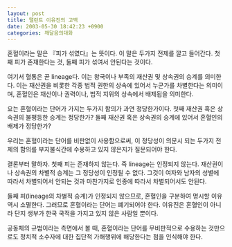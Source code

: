 ```yaml
---
layout: post
title: 탤런트 이유진의 고백
date: 2003-05-30 18:42:23 +0900
categories: 깨달음의대화
---
```

혼혈이라는 말은 『피가 섞였다』는 뜻이다. 이 말은 두가지 전제를 깔고 들어간다. 첫째 피가 존재한다는 것, 둘째 피가 섞여서 안된다는 것이다.
  

  
여기서 혈통은 곧 lineage다. 이는 왕국이나 부족의 재산권 및 상속권의 승계를 의미한다. 이는 재산권을 비롯한 각종 법적 권한의 상속에 있어서 누군가를 차별한다는 의미이며, 혼혈인은 재산이나 권력이나, 법적 지위의 상속에서 배제됨을 의미한다.
  

  
요는 혼혈이라는 단어가 가지는 두가지 함의가 과연 정당한가이다. 첫째 재산권 혹은 상속권의 불평등한 승계는 정당한가? 둘째 재산권 혹은 상속권의 승계에 있어서 혼혈인의 배제가 정당한가?
  

  
우리는 혼혈이라는 단어를 비판없이 사용함으로써, 이 정당성이 의문시 되는 두가지 전제의 함의를 부지불식간에 수용하고 있지 않은지가 질문되어야 한다.
  

  
결론부터 말하자. 첫째 피는 존재하지 않는다. 즉 lineage는 인정되지 않는다. 재산권이나 상속권의 차별적 승계는 그 정당성이 인정될 수 없다. 그것이 여자와 남자의 성별에 따라서 차별되어서 안되는 것과 마찬가지로 인종에 따라서 차별되어서도 안된다.
  

  
둘째 피(lineage의 차별적 승계)가 인정되지 않으므로, 혼혈인을 구분하여 명시할 이유 역시 소멸한다. 그러므로 혼혈이라는 단어는 폐기되어야 한다. 이유진은 혼혈인이 아니라 단지 생부가 한국 국적을 가지고 있지 않은 사람일 뿐이다.
  

  
공동체의 규범이라는 측면에서 볼 때, 혼혈이라는 단어를 무비판적으로 수용하는 것만으로도 정치적 소수자에 대한 집단적 가해행위에 해당한다는 점을 인식해야 한다.
